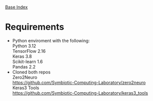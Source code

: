 [Base Index](index.md)
  
# Requirements
- Python enviroment with the following:  
Python 3.12  
TensorFlow 2.16  
Keras 3.8  
Scikit-learn 1.6  
Pandas 2.2  
- Cloned both repos  
  Zero2Neuro  
  https://github.com/Symbiotic-Computing-Laboratory/zero2neuro  
  Keras3 Tools  
  https://github.com/Symbiotic-Computing-Laboratory/keras3_tools  
